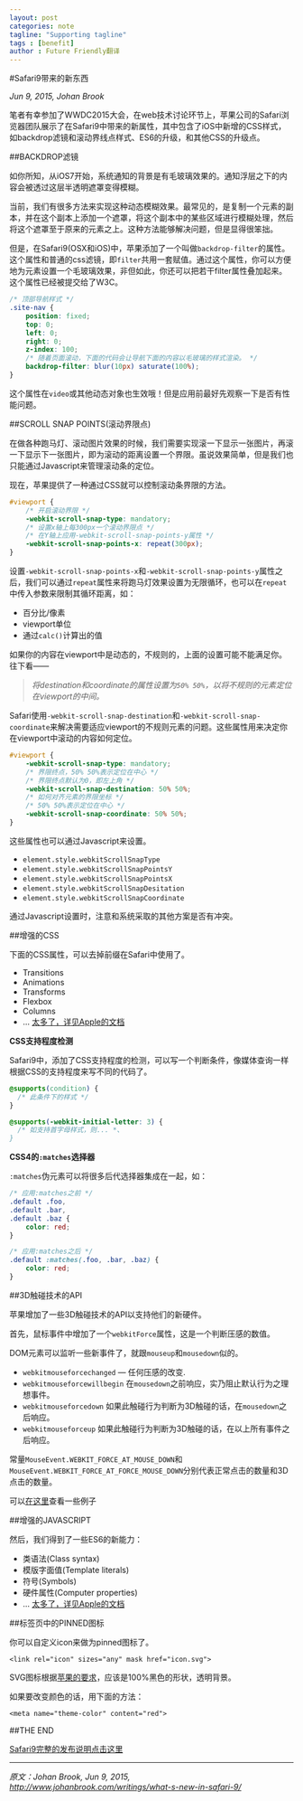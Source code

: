 ```yaml
---
layout: post
categories: note
tagline: "Supporting tagline"
tags : [benefit]
author : Future Friendly翻译
---
```






#Safari9带来的新东西

*Jun 9, 2015, Johan Brook*

笔者有幸参加了WWDC2015大会，在web技术讨论环节上，苹果公司的Safari浏览器团队展示了在Safari9中带来的新属性，其中包含了iOS中新增的CSS样式，如backdrop滤镜和滚动界线点样式、ES6的升级，和其他CSS的升级点。

##BACKDROP滤镜

如你所知，从iOS7开始，系统通知的背景是有毛玻璃效果的。通知浮层之下的内容会被透过这层半透明遮罩变得模糊。

当前，我们有很多方法来实现这种动态模糊效果。最常见的，是复制一个元素的副本，并在这个副本上添加一个遮罩，将这个副本中的某些区域进行模糊处理，然后将这个遮罩至于原来的元素之上。这种方法能够解决问题，但是显得很笨拙。

但是，在Safari9(OSX和iOS)中，苹果添加了一个叫做`backdrop-filter`的属性。这个属性和普通的css滤镜，即`filter`共用一套赋值。通过这个属性，你可以方便地为元素设置一个毛玻璃效果，非但如此，你还可以把若干filter属性叠加起来。这个属性已经被提交给了W3C。

``` css
/* 顶部导航样式 */
.site-nav {
	position: fixed;
	top: 0;
	left: 0;
	right: 0;
	z-index: 100;
	/* 随着页面滚动，下面的代码会让导航下面的内容以毛玻璃的样式渲染。 */
	backdrop-filter: blur(10px) saturate(100%);
}
```

这个属性在`video`或其他动态对象也生效哦！但是应用前最好先观察一下是否有性能问题。

##SCROLL SNAP POINTS(滚动界限点)

在做各种跑马灯、滚动图片效果的时候，我们需要实现滚一下显示一张图片，再滚一下显示下一张图片，即为滚动的距离设置一个界限。虽说效果简单，但是我们也只能通过Javascript来管理滚动条的定位。

现在，苹果提供了一种通过CSS就可以控制滚动条界限的方法。

```css
#viewport {
	/* 开启滚动界限 */
	-webkit-scroll-snap-type: mandatory;
	/* 设置x轴上每300px一个滚动界限点 */
	/* 在Y轴上应用-webkit-scroll-snap-points-y属性 */
	-webkit-scroll-snap-points-x: repeat(300px);
}
```

设置`-webkit-scroll-snap-points-x`和`-webkit-scroll-snap-points-y`属性之后，我们可以通过`repeat`属性来将跑马灯效果设置为无限循环，也可以在`repeat`中传入参数来限制其循环距离，如：

- 百分比/像素
- viewport单位
- 通过`calc()`计算出的值

如果你的内容在viewport中是动态的，不规则的，上面的设置可能不能满足你。往下看——

> *将destination和coordinate的属性设置为`50% 50%`，以将不规则的元素定位在viewport的中间。*

Safari使用`-webkit-scroll-snap-destination`和`-webkit-scroll-snap-coordinate`来解决需要适应viewport的不规则元素的问题。这些属性用来决定你在viewport中滚动的内容如何定位。

```css
#viewport {
	-webkit-scroll-snap-type: mandatory;
	/* 界限终点，50% 50%表示定位在中心 */
	/* 界限终点默认为0，即左上角 */
	-webkit-scroll-snap-destination: 50% 50%;
	/* 如何对齐元素的界限坐标 */
	/* 50% 50%表示定位在中心 */
	-webkit-scroll-snap-coordinate: 50% 50%;
}
```

这些属性也可以通过Javascript来设置。

- `element.style.webkitScrollSnapType`
- `element.style.webkitScrollSnapPointsY`
- `element.style.webkitScrollSnapPointsX`
- `element.style.webkitScrollSnapDesitation`
- `element.style.webkitScrollSnapCoordinate`

通过Javascript设置时，注意和系统采取的其他方案是否有冲突。

##增强的CSS

下面的CSS属性，可以去掉前缀在Safari中使用了。

- Transitions
- Animations
- Transforms
- Flexbox
- Columns
- … [太多了，详见Apple的文档](https://developer.apple.com/library/prerelease/mac/releasenotes/General/WhatsNewInSafari/Articles/Safari_9.html#//apple_ref/doc/uid/TP40014305-CH9-SW28)

**CSS支持程度检测**

Safari9中，添加了CSS支持程度的检测，可以写一个判断条件，像媒体查询一样根据CSS的支持程度来写不同的代码了。

``` css
@supports(condition) {
  /* 此条件下的样式 */
}
```

``` css
@supports(-webkit-initial-letter: 3) {
  /* 如支持首字母样式，则... *、
}
```

**CSS4的`:matches`选择器**

`:matches`伪元素可以将很多后代选择器集成在一起，如：

```css
/* 应用:matches之前 */
.default .foo,
.default .bar,
.default .baz {
	color: red;
}

/* 应用:matches之后 */
.default :matches(.foo, .bar, .baz) {
	color: red;
}
```

##3D触碰技术的API

苹果增加了一些3D触碰技术的API以支持他们的新硬件。

首先，鼠标事件中增加了一个`webkitForce`属性，这是一个判断压感的数值。

DOM元素可以监听一些新事件了，就跟`mouseup`和`mousedown`似的。

- `webkitmouseforcechanged` — 任何压感的改变.
- `webkitmouseforcewillbegin` 在`mousedown`之前响应，实乃阻止默认行为之理想事件。
- `webkitmouseforcedown` 如果此触碰行为判断为3D触碰的话，在`mousedown`之后响应。
- `webkitmouseforceup` 如果此触碰行为判断为3D触碰的话，在以上所有事件之后响应。

常量`MouseEvent.WEBKIT_FORCE_AT_MOUSE_DOWN`和`MouseEvent.WEBKIT_FORCE_AT_FORCE_MOUSE_DOWN`分别代表正常点击的数量和3D点击的数量。

可以[在这里](https://developer.apple.com/library/prerelease/mac/samplecode/WebKitPhotoBrowser/Listings/scripts_new_scripts_js.html#//apple_ref/doc/uid/TP40016150-scripts_new_scripts_js-DontLinkElementID_9)查看一些例子

##增强的JAVASCRIPT

然后，我们得到了一些ES6的新能力：

- 类语法(Class syntax)
- 模版字面值(Template literals)
- 符号(Symbols)
- 硬件属性(Computer properties)
- …  [太多了，详见Apple的文档](https://developer.apple.com/library/prerelease/mac/releasenotes/General/WhatsNewInSafari/Articles/Safari_9.html#//apple_ref/doc/uid/TP40014305-CH9-SW27)

##标签页中的PINNED图标

你可以自定义icon来做为pinned图标了。

```
<link rel="icon" sizes="any" mask href="icon.svg">
```

SVG图标根据[苹果的要求](https://developer.apple.com/library/prerelease/mac/releasenotes/General/WhatsNewInSafari/Articles/Safari_9.html#//apple_ref/doc/uid/TP40014305-CH9-SW20)，应该是100%黑色的形状，透明背景。

如果要改变颜色的话，用下面的方法：

```
<meta name="theme-color" content="red">
```

##THE END

[Safari9完整的发布说明点击这里](https://developer.apple.com/library/mac/releasenotes/General/WhatsNewInSafari/Introduction/Introduction.html#//apple_ref/doc/uid/TP40014305-CH1-SW1)


----------


*原文：Johan Brook, Jun 9, 2015, http://www.johanbrook.com/writings/what-s-new-in-safari-9/*